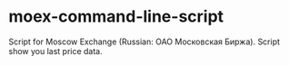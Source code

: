 # moex-command-line-script
Script for Moscow Exchange (Russian: ОАО Московская Биржа). Script show you last price data.
